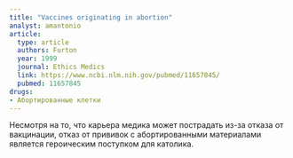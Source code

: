 ```yaml
---
title: "Vaccines originating in abortion"
analyst: amantonio
article:
  type: article
  authors: Furton
  year: 1999
  journal: Ethics Medics
  link: https://www.ncbi.nlm.nih.gov/pubmed/11657845/
  pubmed: 11657845
drugs:
- Абортированные клетки
---
```


Несмотря на то, что карьера медика может пострадать из-за отказа от вакцинации, отказ от прививок с абортированными материалами является героическим поступком для католика.
